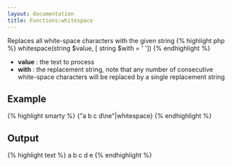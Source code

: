 ```yaml
---
layout: documentation
title: Functions:whitespace
---
```


Replaces all white-space characters with the given string
{% highlight php %}
whitespace(string $value, [ string $with = ' '])
{% endhighlight %}

* **value** : the text to process
* **with** : the replacement string, note that any number of consecutive white-space characters will be replaced by a single replacement string

## Example
{% highlight smarty %}
{"a    b  c        d\ne"|whitespace}
{% endhighlight %}

## Output
{% highlight text %}
a b c d e
{% endhighlight %}